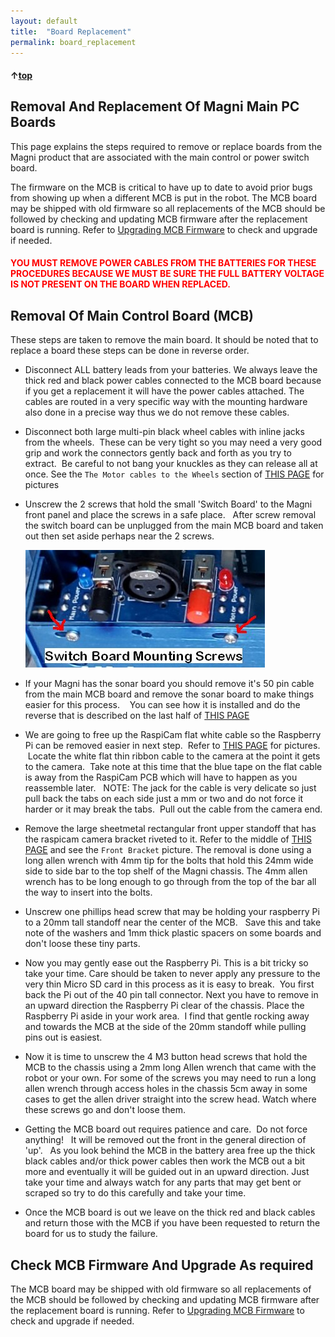 ```yaml
---
layout: default
title:  "Board Replacement"
permalink: board_replacement
---
```


#### &uarr;[top](https://ubiquityrobotics.github.io/learn/)

## Removal And Replacement Of Magni Main PC Boards

This page explains the steps required to remove or replace boards from the Magni product that are associated with the main control or power switch board.

The firmware on the MCB is critical to have up to date to avoid prior bugs from showing up when a different MCB is put in the robot.  The MCB board may be shipped with old firmware so all replacements of the MCB should be followed by checking and updating MCB firmware after the replacement board is running.  Refer to [Upgrading MCB Firmware](https://learn.ubiquityrobotics.com/firmware-upgrade) to check and upgrade if needed.

<H4 style="color:red">YOU MUST REMOVE POWER CABLES FROM THE BATTERIES FOR THESE PROCEDURES BECAUSE WE MUST BE SURE THE FULL BATTERY VOLTAGE IS NOT PRESENT ON THE BOARD WHEN REPLACED.</H4>

## Removal Of Main Control Board (MCB)

These steps are taken to remove the main board.  It should be noted that to replace a board these steps can be done in reverse order.

   - Disconnect ALL battery leads from your batteries. We always leave the thick red and black power cables connected to the MCB board because if you get a replacement it will have the power cables attached. The cables are routed in a very specific way with the mounting hardware also done in a precise way thus we do not remove these cables.
   - Disconnect both large multi-pin black wheel cables with inline jacks from the wheels.  These can be very tight so you may need a very good grip and work the connectors gently back and forth as you try to extract.  Be careful to not bang your knuckles as they can release all at once. See the ```The Motor cables to the Wheels``` section of [THIS PAGE](https://learn.ubiquityrobotics.com/unboxing) for pictures
   - Unscrew the 2 screws that hold the small 'Switch Board' to the Magni front panel and place the screws in a safe place.   After screw removal the switch board can be unplugged from the main MCB board and taken out then set aside perhaps near the 2 screws.

     ![Switch Board Screws](SwitchBoardMountingScrews.jpg)

   - If your Magni has the sonar board you should remove it's 50 pin cable from the main MCB board and remove the sonar board to make things easier for this process.    You can see how it is installed and do the reverse that is described on the last half of [THIS PAGE](https://learn.ubiquityrobotics.com/sonar_sensors)
   - We are going to free up the RaspiCam flat white cable so the Raspberry Pi can be removed easier in next step.  Refer to [THIS PAGE](https://learn.ubiquityrobotics.com/camera_sensors) for pictures.  Locate the white flat thin ribbon cable to the camera at the point it gets to the camera.  Take note at this time that the blue tape on the flat cable is away from the RaspiCam PCB which will have to happen as you reassemble later.   NOTE: The jack for the cable is very delicate so just pull back the tabs on each side just a mm or two and do not force it harder or it may break the tabs.  Pull out the cable from the camera end.  
   - Remove the large sheetmetal rectangular front upper standoff that has the raspicam camera bracket riveted to it.  Refer to the middle of [THIS PAGE](https://learn.ubiquityrobotics.com/unboxing) and see the ```Front Bracket``` picture. The removal is done using a long allen wrench with 4mm tip for the bolts that hold this 24mm wide side to side bar to the top shelf of the Magni chassis.   The 4mm allen wrench has to be long enough to go through from the top of the bar all the way to insert into the bolts.
   - Unscrew one phillips head screw that may be holding your raspberry Pi to a 20mm tall standoff near the center of the MCB.   Save this and take note of the washers and 1mm thick plastic spacers on some boards and don't loose these tiny parts.
   - Now you may gently ease out the Raspberry Pi. This is a bit tricky so take your time. Care should be taken to never apply any pressure to the very thin Micro SD card in this process as it is easy to break.  You first back the Pi out of the 40 pin tall connector.  Next you have to remove in an upward direction the Raspberry Pi clear of the chassis. Place the Raspberry Pi aside in your work area.  I find that gentle rocking away and towards the MCB at the side of the 20mm standoff while pulling pins out is easiest.
   - Now it is time to unscrew the 4 M3 button head screws that hold the MCB to the chassis using a 2mm long Allen wrench that came with the robot or your own. For some of the screws you may need to run a long allen wrench through access holes in the chassis 5cm away in some cases to get the allen driver straight into the screw head.  Watch where these screws go and don't loose them.
   - Getting the MCB board out requires patience and care.  Do not force anything!   It will be removed out the front in the general direction of 'up'.   As you look behind the MCB in the battery area free up the thick black cables and/or thick power cables then work the MCB out a bit more and eventually it will be guided out in an upward direction.  Just take your time and always watch for any parts that may get bent or scraped so try to do this carefully and take your time.
   - Once the MCB board is out we leave on the thick red and black cables and return those with the MCB if you have been requested to return the board for us to study the failure.


   ## Check MCB Firmware And Upgrade As required

   The MCB board may be shipped with old firmware so all replacements of the MCB should be followed by checking and updating MCB firmware after the replacement board is running.  Refer to [Upgrading MCB Firmware](https://learn.ubiquityrobotics.com/firmware-upgrade) to check and upgrade if needed.
